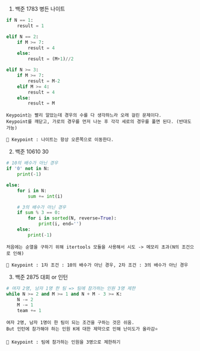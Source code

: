 1. 백준 1783 병든 나이트
``` python
if N == 1:
    result = 1

elif N == 2:
    if M >= 7:
        result = 4
    else:
        result = (M+1)//2

elif N >= 3:
    if M >= 7:
        result = M-2
    elif M >= 4:
        result = 4
    else:
        result = M
```

    Keypoint는 빨리 알았는데 경우의 수를 다 생각하느라 오래 걸린 문제이다.
    Keypoint를 깨닫고, 가로의 경우를 먼저 나눈 후 각각 세로의 경우를 풀면 된다. (반대도 가능)

    🔑 Keypoint : 나이트는 항상 오른쪽으로 이동한다.
    
2. 백준 10610 30
``` python
# 10의 배수가 아닌 경우
if '0' not in N:
    print(-1)

else:
    for i in N:
        sum += int(i)

    # 3의 배수가 아닌 경우
    if sum % 3 == 0:
        for i in sorted(N, reverse=True):
            print(i, end='')
    else:
        print(-1)
```

    처음에는 순열을 구하기 위해 itertools 모듈을 사용해서 시도 -> 메모리 초과(N의 조건으로 인해)

    🔑 Keypoint : 1차 조건 : 10의 배수가 아닌 경우, 2차 조건 : 3의 배수가 아닌 경우
    
3. 백준 2875 대회 or 인턴
``` python
# 여자 2명, 남자 1명 한 팀 => 팀에 참가하는 인원 3명 제한
while N >= 2 and M >= 1 and N + M - 3 >= K:
    N -= 2
    M -= 1
    team += 1
```

    여자 2명, 남자 1명이 한 팀이 되는 조건을 구하는 것은 쉬움.
    But 인턴에 참가해야 하는 인원 K에 대한 제약으로 인해 난이도가 올라감⭐

    🔑 Keypoint : 팀에 참가하는 인원을 3명으로 제한하기